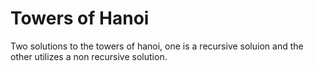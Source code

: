 # Towers of Hanoi
Two solutions to the towers of hanoi, one is a recursive soluion and the other utilizes a non recursive solution. 
